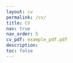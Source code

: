 ```yaml
---
layout: cv
permalink: /cv/
title: CV
nav: true
nav_order: 5
cv_pdf: example_pdf.pdf
description:
toc: false
---
```

